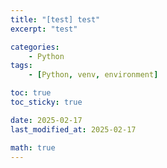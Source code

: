 ```yaml
---
title: "[test] test"
excerpt: "test"

categories:
    - Python
tags:
    - [Python, venv, environment]

toc: true
toc_sticky: true

date: 2025-02-17
last_modified_at: 2025-02-17

math: true
---
```


